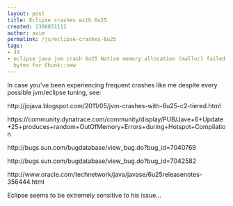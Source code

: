 ```yaml
---
layout: post
title: Eclipse crashes with 6u25
created: 1306851112
author: avim
permalink: /js/eclipse-crashes-6u25
tags:
- JS
- eclipse java jvm crash 6u25 Native memory allocation (malloc) failed to allocate
  bytes for Chunk::new
---
```

<p>In case you've been experiencing frequent crashes like me despite every possible jvm/eclipse tuning, see:</p>
<p>http://jojava.blogspot.com/2011/05/jvm-crashes-with-6u25-c2-tiered.html</p>
<p>https://community.dynatrace.com/community/display/PUB/Jave+6+Update+25+produces+random+OutOfMemory+Errors+during+Hotspot+Compilation</p>
<p>http://bugs.sun.com/bugdatabase/view_bug.do?bug_id=7040769</p>
<p>http://bugs.sun.com/bugdatabase/view_bug.do?bug_id=7042582</p>
<p>http://www.oracle.com/technetwork/java/javase/6u25releasenotes-356444.html</p>
<p>Eclipse seems to be extremely sensitive to his issue...</p>
<p>&nbsp;</p>
